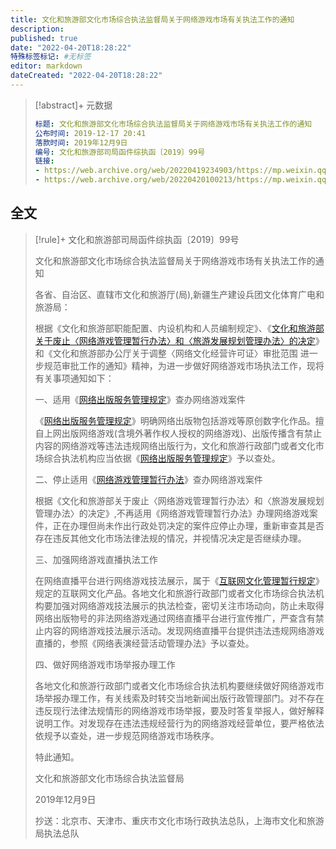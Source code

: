 ```yaml
---
title: 文化和旅游部文化市场综合执法监督局关于网络游戏市场有关执法工作的通知
description:
published: true
date: "2022-04-20T18:28:22"
特殊标签标记: #无标签
editor: markdown
dateCreated: "2022-04-20T18:28:22"
---
```


> [!abstract]+ 元数据
>
> ```YAML
> 标题: 文化和旅游部文化市场综合执法监督局关于网络游戏市场有关执法工作的通知
> 公布时间: 2019-12-17 20:41
> 落款时间: 2019年12月9日
> 编号: 文化和旅游部司局函件综执函〔2019〕99号
> 链接:
> - https://web.archive.org/web/20220419234903/https://mp.weixin.qq.com/s/xQzvNPs9XroziOg_AeevZQ
> - https://web.archive.org/web/20220420100213/https://mp.weixin.qq.com/s/TTiY75qWAj01RJAXWS5G8A
> ```

## 全文

> [!rule]+ 文化和旅游部司局函件综执函〔2019〕99号
>
> 文化和旅游部文化市场综合执法监督局关于网络游戏市场有关执法工作的通知
>
> 各省、自治区、直辖市文化和旅游厅(局),新疆生产建设兵团文化体育广电和旅游局：
>
> 根据《文化和旅游部职能配置、内设机构和人员编制规定》、《[文化和旅游部关于废止〈网络游戏管理暂行办法〉和〈旅游发展规划管理办法〉的决定](/rule/文化和旅游部/文化和旅游部关于废止《网络游戏管理暂行办法》和《旅游发展规划管理办法》的决定.md)》和《文化和旅游部办公厅关于调整〈网络文化经营许可证〉审批范围 进一步规范审批工作的通知》精神，为进一步做好网络游戏市场执法工作，现将有关事项通知如下：
>
> 一、适用《[网络出版服务管理规定](/rule/多部门/网络出版服务管理规定.md)》查办网络游戏案件
>
> 《[网络出版服务管理规定](/rule/多部门/网络出版服务管理规定.md)》明确网络出版物包括游戏等原创数字化作品。擅自上网出版网络游戏(含境外著作权人授权的网络游戏)、出版传播含有禁止内容的网络游戏等违法违规网络出版行为，文化和旅游行政部门或者文化市场综合执法机构应当依据《[网络出版服务管理规定](rule/多部门/网络出版服务管理规定.md)》予以查处。
>
> 二、停止适用《[网络游戏管理暂行办法](/rule/文化部/网络游戏管理暂行办法.md)》查办网络游戏案件
>
> 根据《文化和旅游部关于废止〈网络游戏管理暂行办法〉和〈旅游发展规划管理办法〉的决定》,不再适用《网络游戏管理暂行办法》办理网络游戏案件，正在办理但尚未作出行政处罚决定的案件应停止办理，重新审查其是否存在违反其他文化市场法律法规的情况，并视情况决定是否继续办理。
>
> 三、加强网络游戏直播执法工作
>
> 在网络直播平台进行网络游戏技法展示，属于《[互联网文化管理暂行规定](/rule/文化部/互联网文化管理暂行规定.md)》规定的互联网文化产品。各地文化和旅游行政部门或者文化市场综合执法机构要加强对网络游戏技法展示的执法检查，密切关注市场动向，防止未取得网络出版物号的非法网络游戏通过网络直播平台进行宣传推广，严查含有禁止内容的网络游戏技法展示活动。发现网络直播平台提供违法违规网络游戏直播的，参照《网络表演经营活动管理办法》予以查处。
>
> 四、做好网络游戏市场举报办理工作
>
> 各地文化和旅游行政部门或者文化市场综合执法机构要继续做好网络游戏市场举报办理工作，有关线索及时转交当地新闻出版行政管理部门。对不存在违反现行法律法规情形的网络游戏市场举报，要及时答复举报人，做好解释说明工作。对发现存在违法违规经营行为的网络游戏经营单位，要严格依法依规予以查处，进一步规范网络游戏市场秩序。
>
> 特此通知。
>
> 文化和旅游部文化市场综合执法监督局
>
> 2019年12月9日
>
> 抄送：北京市、天津市、重庆市文化市场行政执法总队，上海市文化和旅游局执法总队
